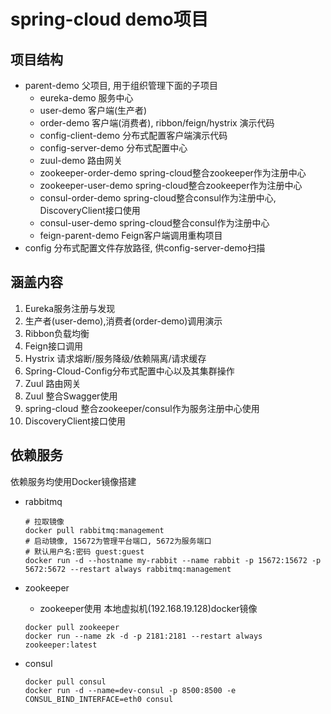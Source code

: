 # spring-cloud demo项目
## 项目结构
- parent-demo  父项目, 用于组织管理下面的子项目
    - eureka-demo  服务中心
    - user-demo  客户端(生产者)
    - order-demo 客户端(消费者), ribbon/feign/hystrix 演示代码
    - config-client-demo 分布式配置客户端演示代码
    - config-server-demo 分布式配置中心
    - zuul-demo 路由网关
    - zookeeper-order-demo spring-cloud整合zookeeper作为注册中心
    - zookeeper-user-demo spring-cloud整合zookeeper作为注册中心
    - consul-order-demo spring-cloud整合consul作为注册中心, DiscoveryClient接口使用
    - consul-user-demo spring-cloud整合consul作为注册中心
    - feign-parent-demo Feign客户端调用重构项目
- config 分布式配置文件存放路径, 供config-server-demo扫描

## 涵盖内容
1. Eureka服务注册与发现
2. 生产者(user-demo),消费者(order-demo)调用演示
3. Ribbon负载均衡
4. Feign接口调用
5. Hystrix 请求熔断/服务降级/依赖隔离/请求缓存
6. Spring-Cloud-Config分布式配置中心以及其集群操作
7. Zuul 路由网关
8. Zuul 整合Swagger使用
9. spring-cloud 整合zookeeper/consul作为服务注册中心使用
10. DiscoveryClient接口使用

## 依赖服务
依赖服务均使用Docker镜像搭建

- rabbitmq
    ```shell script
  # 拉取镜像
  docker pull rabbitmq:management
  # 启动镜像, 15672为管理平台端口, 5672为服务端口
  # 默认用户名:密码 guest:guest
  docker run -d --hostname my-rabbit --name rabbit -p 15672:15672 -p 5672:5672 --restart always rabbitmq:management
  ```
  
- zookeeper
    - zookeeper使用 本地虚拟机(192.168.19.128)docker镜像
    ```shell script
    docker pull zookeeper
    docker run --name zk -d -p 2181:2181 --restart always zookeeper:latest
    ```
  
 - consul
    ```shell script
    docker pull consul
    docker run -d --name=dev-consul -p 8500:8500 -e CONSUL_BIND_INTERFACE=eth0 consul
    ```